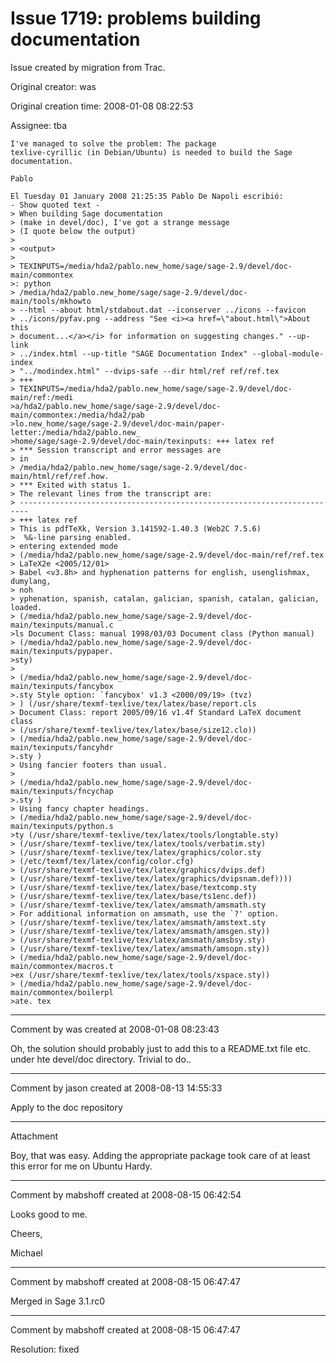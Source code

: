 # Issue 1719: problems building documentation

Issue created by migration from Trac.

Original creator: was

Original creation time: 2008-01-08 08:22:53

Assignee: tba


```
I've managed to solve the problem: The package
texlive-cyrillic (in Debian/Ubuntu) is needed to build the Sage
documentation.

Pablo

El Tuesday 01 January 2008 21:25:35 Pablo De Napoli escribió:
- Show quoted text -
> When building Sage documentation
> (make in devel/doc), I've got a strange message
> (I quote below the output)
>
> <output>
>
> TEXINPUTS=/media/hda2/pablo.new_home/sage/sage-2.9/devel/doc-main/commontex
>: python
> /media/hda2/pablo.new_home/sage/sage-2.9/devel/doc-main/tools/mkhowto
> --html --about html/stdabout.dat --iconserver ../icons --favicon
> ../icons/pyfav.png --address "See <i><a href=\"about.html\">About this
> document...</a></i> for information on suggesting changes." --up-link
> ../index.html --up-title "SAGE Documentation Index" --global-module-index
> "../modindex.html" --dvips-safe --dir html/ref ref/ref.tex
> +++
> TEXINPUTS=/media/hda2/pablo.new_home/sage/sage-2.9/devel/doc-main/ref:/medi
>a/hda2/pablo.new_home/sage/sage-2.9/devel/doc-main/commontex:/media/hda2/pab
>lo.new_home/sage/sage-2.9/devel/doc-main/paper-letter:/media/hda2/pablo.new_
>home/sage/sage-2.9/devel/doc-main/texinputs: +++ latex ref
> *** Session transcript and error messages are
> in
> /media/hda2/pablo.new_home/sage/sage-2.9/devel/doc-main/html/ref/ref.how.
> *** Exited with status 1.
> The relevant lines from the transcript are:
> ------------------------------------------------------------------------
> +++ latex ref
> This is pdfTeXk, Version 3.141592-1.40.3 (Web2C 7.5.6)
>  %&-line parsing enabled.
> entering extended mode
> (/media/hda2/pablo.new_home/sage/sage-2.9/devel/doc-main/ref/ref.tex
> LaTeX2e <2005/12/01>
> Babel <v3.8h> and hyphenation patterns for english, usenglishmax, dumylang,
> noh
> yphenation, spanish, catalan, galician, spanish, catalan, galician, loaded.
> (/media/hda2/pablo.new_home/sage/sage-2.9/devel/doc-main/texinputs/manual.c
>ls Document Class: manual 1998/03/03 Document class (Python manual)
> (/media/hda2/pablo.new_home/sage/sage-2.9/devel/doc-main/texinputs/pypaper.
>sty)
>
> (/media/hda2/pablo.new_home/sage/sage-2.9/devel/doc-main/texinputs/fancybox
>.sty Style option: `fancybox' v1.3 <2000/09/19> (tvz)
> ) (/usr/share/texmf-texlive/tex/latex/base/report.cls
> Document Class: report 2005/09/16 v1.4f Standard LaTeX document class
> (/usr/share/texmf-texlive/tex/latex/base/size12.clo))
> (/media/hda2/pablo.new_home/sage/sage-2.9/devel/doc-main/texinputs/fancyhdr
>.sty )
> Using fancier footers than usual.
>
> (/media/hda2/pablo.new_home/sage/sage-2.9/devel/doc-main/texinputs/fncychap
>.sty )
> Using fancy chapter headings.
> (/media/hda2/pablo.new_home/sage/sage-2.9/devel/doc-main/texinputs/python.s
>ty (/usr/share/texmf-texlive/tex/latex/tools/longtable.sty)
> (/usr/share/texmf-texlive/tex/latex/tools/verbatim.sty)
> (/usr/share/texmf-texlive/tex/latex/graphics/color.sty
> (/etc/texmf/tex/latex/config/color.cfg)
> (/usr/share/texmf-texlive/tex/latex/graphics/dvips.def)
> (/usr/share/texmf-texlive/tex/latex/graphics/dvipsnam.def))))
> (/usr/share/texmf-texlive/tex/latex/base/textcomp.sty
> (/usr/share/texmf-texlive/tex/latex/base/ts1enc.def))
> (/usr/share/texmf-texlive/tex/latex/amsmath/amsmath.sty
> For additional information on amsmath, use the `?' option.
> (/usr/share/texmf-texlive/tex/latex/amsmath/amstext.sty
> (/usr/share/texmf-texlive/tex/latex/amsmath/amsgen.sty))
> (/usr/share/texmf-texlive/tex/latex/amsmath/amsbsy.sty)
> (/usr/share/texmf-texlive/tex/latex/amsmath/amsopn.sty))
> (/media/hda2/pablo.new_home/sage/sage-2.9/devel/doc-main/commontex/macros.t
>ex (/usr/share/texmf-texlive/tex/latex/tools/xspace.sty))
> (/media/hda2/pablo.new_home/sage/sage-2.9/devel/doc-main/commontex/boilerpl
>ate. tex

```



---

Comment by was created at 2008-01-08 08:23:43

Oh, the solution should probably just to add this to a README.txt file
etc. under hte devel/doc directory.  Trivial to do..


---

Comment by jason created at 2008-08-13 14:55:33

Apply to the doc repository


---

Attachment

Boy, that was easy.  Adding the appropriate package took care of at least this error for me on Ubuntu Hardy.


---

Comment by mabshoff created at 2008-08-15 06:42:54

Looks good to me.

Cheers,

Michael


---

Comment by mabshoff created at 2008-08-15 06:47:47

Merged in Sage 3.1.rc0


---

Comment by mabshoff created at 2008-08-15 06:47:47

Resolution: fixed
